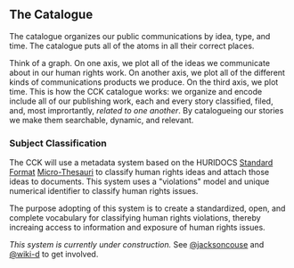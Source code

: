 ## The Catalogue

The catalogue organizes our public communications by idea, type, and time. The catalogue puts all of the atoms in all their correct places.

Think of a graph. On one axis, we plot all of the ideas we communicate about in our human rights work. On another axis, we plot all of the different kinds of communications products we produce. On the third axis, we plot time. This is how the CCK catalogue works: we organize and encode include all of our publishing work, each and every story classified, filed, and, most imprortantly, *related to one another*. By catalogueing our stories we make them searchable, dynamic, and relevant. 

### Subject Classification

The CCK will use a metadata system based on the HURIDOCS [Standard Format](http://www.huridocs.org/resource/huridocs-events-standard-formats/) [Micro-Thesauri](http://www.huridocs.org/resource/micro-thesauri/) to classify human rights ideas and attach those ideas to documents. This system uses a "violations" model and unique numerical identifier to classify human rights issues.

The purpose adopting of this system is to create a standardized, open, and complete vocabulary for classifying human rights violations, thereby increaing access to information and exposure of human rights issues.

_This system is currently under construction._ See [@jacksoncouse](https://github.com/jacksoncouse) and [@wiki-d](https://github.com/wiki-d) to get involved.
